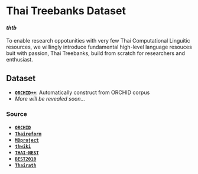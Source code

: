 # Thai Treebanks Dataset
#### _thtb_

To enable research oppotunities with very few Thai Computational Linguitic resources, we willingly introduce fundamental high-level language resouces buit with passion, Thai Treebanks, build from scratch for researchers and enthusiast. 

## Dataset

* **[`ORCHID++`](https://github.com/tchayintr/thtb/blob/master/thtb_orchidpp.txt)**: Automatically construct from ORCHID corpus
* _More will be revealed soon..._


### Source
* **[`ORCHID`](http://www.hlt.nectec.or.th/orchid/)**
* **[`Thaireform`](http://static.thaireform.org)**
* **[`MDproject`](https://saki.siit.tu.ac.th/kindml/mdprojects/MDweb/main.html)**
* **[`thwiki`](https://dumps.wikimedia.org/thwiki/)**
* **[`THAI-NEST`](https://saki.siit.tu.ac.th/kindml/thainest/index.php/download)**
* **[`BEST2010`](http://thailang.nectec.or.th/best/)**
* **[`Thairath`](https://www.thairath.co.th/home)**
